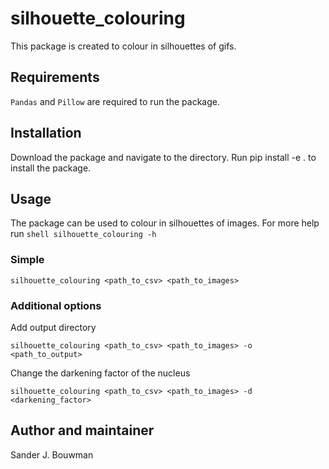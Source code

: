 # silhouette_colouring
This package is created to colour in silhouettes of gifs.

## Requirements
`Pandas` and `Pillow` are required to run the package.

## Installation
Download the package and navigate to the directory. 
Run pip install -e . to install the package.

## Usage
The package can be used to colour in silhouettes of images.
For more help run ```shell silhouette_colouring -h```

### Simple  
```shell
silhouette_colouring <path_to_csv> <path_to_images>
```

### Additional options 
Add output directory
```shell
silhouette_colouring <path_to_csv> <path_to_images> -o <path_to_output>
```

Change the darkening factor of the nucleus
```shell
silhouette_colouring <path_to_csv> <path_to_images> -d <darkening_factor>
```

## Author and maintainer
Sander J. Bouwman

